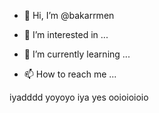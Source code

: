 - 👋 Hi, I’m @bakarrmen
- 👀 I’m interested in ...
- 🌱 I’m currently learning ...

- 📫 How to reach me ...

iyadddd
yoyoyo
iya
yes
ooioioioio
